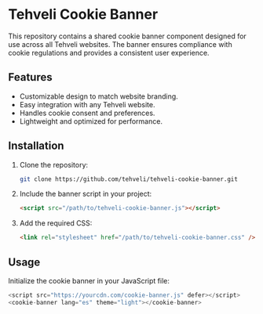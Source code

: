 # Tehveli Cookie Banner

This repository contains a shared cookie banner component designed for use across all Tehveli websites. The banner ensures compliance with cookie regulations and provides a consistent user experience.

## Features

- Customizable design to match website branding.
- Easy integration with any Tehveli website.
- Handles cookie consent and preferences.
- Lightweight and optimized for performance.

## Installation

1. Clone the repository:
   ```bash
   git clone https://github.com/tehveli/tehveli-cookie-banner.git
   ```
2. Include the banner script in your project:
   ```html
   <script src="/path/to/tehveli-cookie-banner.js"></script>
   ```
3. Add the required CSS:
   ```html
   <link rel="stylesheet" href="/path/to/tehveli-cookie-banner.css" />
   ```

## Usage

Initialize the cookie banner in your JavaScript file:

```javascript
<script src="https://yourcdn.com/cookie-banner.js" defer></script>
<cookie-banner lang="es" theme="light"></cookie-banner>
```
